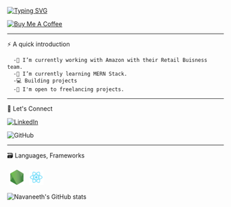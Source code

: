[![Typing SVG](https://readme-typing-svg.demolab.com?font=Fira+Code&pause=1000&center=true&width=435&lines=Hi+there!+I+am+Navaneeth)](https://git.io/typing-svg)


<a href="https://www.buymeacoffee.com/vnavaneeth" target="_blank"><img src="https://cdn.buymeacoffee.com/buttons/default-orange.png" alt="Buy Me A Coffee" height="41" width="174"></a>

--------------------------------------------------------------------------------------------------------------------------------------------------------------------------------

⚡ A quick introduction
   
      -🔭 I’m currently working with Amazon with their Retail Buisness team.
      -🌱 I’m currently learning MERN Stack.
      -💻 Building projects 
      -💼 I'm open to freelancing projects.

--------------------------------------------------------------------------------------------------------------------------------------------------------------------------------

🔗 Let's Connect

   [![LinkedIn](https://img.shields.io/badge/LinkedIn-0077B5?style=for-the-badge&logo=linkedin&logoColor=white)](https://www.linkedin.com/in/navaneeth-v-3bb360111/)
   

    
![GitHub](https://img.shields.io/badge/Github-black?style=flat-square&logo=%23181717&logoColor=white&labelColor=black&link=https%3A%2F%2Fgithub.com%2Fvnavaneeth10)



-----------------------------------------------------------------------------------------------------------------------------------------------------------------------------

🗃 Languages, Frameworks


   <p float="left"><img style="padding:5px;" align="center" alt="NodeJS" width="35px" src="https://raw.githubusercontent.com/github/explore/80688e429a7d4ef2fca1e82350fe8e3517d3494d/topics/nodejs/nodejs.png"/><img style="padding:5px;" align="center" alt="ReactJs" width="35px" src="https://raw.githubusercontent.com/github/explore/80688e429a7d4ef2fca1e82350fe8e3517d3494d/topics/react/react.png"/><!-- and more such images with different URLs in src --></p>





![Navaneeth's GitHub stats](https://github-readme-stats.vercel.app/api?username=vnavaneeth10&show_icons=true&theme=gruvbox)
